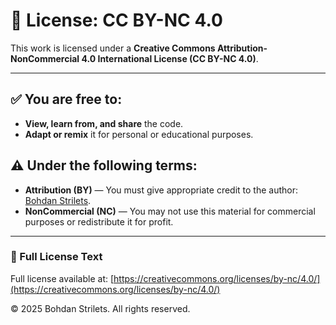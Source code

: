 # 🪪 License: CC BY-NC 4.0

This work is licensed under a **Creative Commons Attribution-NonCommercial 4.0 International License (CC BY-NC 4.0)**.

---

## ✅ You are free to:

- **View, learn from, and share** the code.
- **Adapt or remix** it for personal or educational purposes.

## ⚠️ Under the following terms:

- **Attribution (BY)** — You must give appropriate credit to the author: [Bohdan Strilets](https://github.com/bohdan-strilets).
- **NonCommercial (NC)** — You may not use this material for commercial purposes or redistribute it for profit.

---

### 📘 Full License Text

Full license available at: [https://creativecommons.org/licenses/by-nc/4.0/](https://creativecommons.org/licenses/by-nc/4.0/)

© 2025 Bohdan Strilets. All rights reserved.
